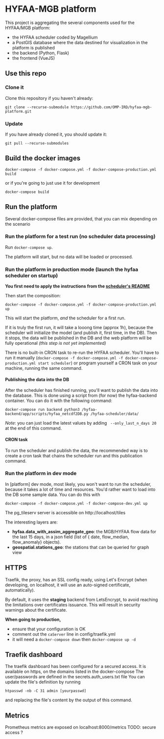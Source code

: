 # HYFAA-MGB platform

This project is aggregating the several components used for the HYFAA/MGB platform:
- the HYFAA scheduler coded by Magellium
- a PostGIS database where the data destined for visualization in the platform is published
- the backend (Python, Flask)
- the frontend (VueJS)

## Use this repo
### Clone it
Clone this repository if you haven't already:

`git clone --recurse-submodule https://github.com/OMP-IRD/hyfaa-mgb-platform.git`

### Update
If you have already cloned it, you should update it:

`git pull --recurse-submodules`

## Build the docker images
`docker-compose -f docker-compose.yml -f docker-compose-production.yml build`

or if you're going to just use it for development

`docker-compose build`

## Run the platform
Several docker-compose files are provided, that you can mix depending on the scenario

### Run the platform for a test run (no scheduler data processing)
Run `docker-compose up`.

The platform will start, but no data will be loaded or processed.

### Run the platform in production mode (launch the hyfaa scheduler on startup)
**You first need to apply the instructions from the [scheduler's README](hyfaa-scheduler/work_configurations/operational_niger_gsmap/README.md)**

Then start the composition:
```
docker-compose -f docker-compose.yml -f docker-compose-production.yml up
```
This will start the platform, _and_ the scheduler for a first run.

If it is truly the first run, it will take a looong time (approx 1h), because the scheduler will initialize the model (and publish it, first time, in the DB).
Then it stops, the data will be published in the DB and the web platform will be fully operational _(this step is not yet implemented)_

There is no built-in CRON task to re-run the HYFAA scheduler. You'll have to run it manually (`docker-compose -f docker-compose.yml -f docker-compose-production.yml start scheduler`) or program yourself a CRON task on your machine, running the same command.

#### Publishing the data into the DB
After the scheduler has finished running, you'll want to publish the data into the database. This is done using a script from (for now) the hyfaa-backend container.
You can do it with the following command:
```
docker-compose run backend python3 /hyfaa-backend/app/scripts/hyfaa_netcdf2DB.py /hyfaa-scheduler/data/
```

_Note_: you can just load the latest values by adding ` --only_last_n_days 20` at the end of this command.

#### CRON task
To run the scheduler and publish the data, the recommended way is to create a cron task that chains the scheduler run and this publication command.

### Run the platform in dev mode
In [platform] dev mode, most likely, you won't want to run the scheduler, because it takes a lot of time and resources.
You'd rather want to load into the DB some sample data. You can do this with
```
docker-compose -f docker-compose.yml -f docker-compose-dev.yml up
```

The pg_tileserv server is accessible on http://localhost/tiles

The interesting layers are:
- **hyfaa.data_with_assim_aggregate_geo**: the MGB/HYFAA flow data for the last 15 days, in a json field (list of { date, flow_median, flow_anomaly} objects).
- **geospatial.stations_geo**: the stations that can be queried for graph view

## HTTPS
Traefik, the proxy, has an SSL config ready, using Let's Encrypt (when developing, on localhost, it will use an auto-signed certificate, automatically).

By default, it uses the **staging** backend from LetsEncrypt, to avoid reaching the limitations over certificates issuance.
This will result in security warnings about the certificate.

**When going to production,**
* ensure that your configuration is OK
* comment out the `caServer` line in config/traefik.yml 
* it will need a `docker-compose down` then `docker-compose up -d`

## Traefik dashboard
The traefik dashboard has been configured for a secured access. It is available on https, on the domains listed in the docker-compose
The user/passwords are defined in the secrets.auth_users.txt file
You can update the file's definition by running 
```
htpasswd -nb -C 31 admin [yourpasswd]
```
and replacing the file's content by the output of this command.

## Metrics
Prometheus metrics are exposed on localhost:8000/metrics
TODO: secure access ?